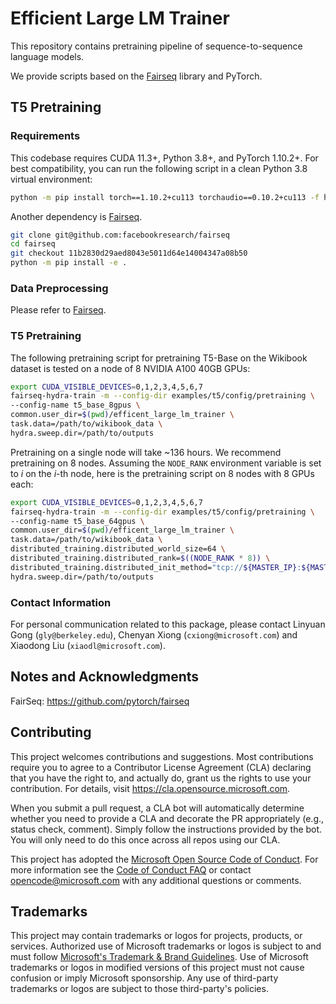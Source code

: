 # Efficient Large LM Trainer

This repository contains pretraining pipeline of sequence-to-sequence language models.

We provide scripts based on the [Fairseq](https://github.com/facebookresearch/fairseq) library and PyTorch.

## T5 Pretraining

### Requirements

This codebase requires CUDA 11.3+, Python 3.8+, and PyTorch 1.10.2+. For best compatibility, you can run the following script in a clean Python 3.8 virtual environment:

```bash
python -m pip install torch==1.10.2+cu113 torchaudio==0.10.2+cu113 -f https://download.pytorch.org/whl/cu113/torch_stable.html
```

Another dependency is [Fairseq](https://github.com/facebookresearch/fairseq). 

```bash
git clone git@github.com:facebookresearch/fairseq
cd fairseq
git checkout 11b2830d29aed8043e5011d64e14004347a08b50
python -m pip install -e .
```

### Data Preprocessing

Please refer to [Fairseq](https://github.com/facebookresearch/fairseq/blob/main/examples/roberta/README.pretraining.md).

### T5 Pretraining

The following pretraining script for pretraining T5-Base on the Wikibook dataset is tested on a node of 8 NVIDIA A100 40GB GPUs:

```bash
export CUDA_VISIBLE_DEVICES=0,1,2,3,4,5,6,7
fairseq-hydra-train -m --config-dir examples/t5/config/pretraining \
--config-name t5_base_8gpus \
common.user_dir=$(pwd)/efficent_large_lm_trainer \
task.data=/path/to/wikibook_data \
hydra.sweep.dir=/path/to/outputs
```

Pretraining on a single node will take ~136 hours. We recommend pretraining on 8 nodes. Assuming the `NODE_RANK` environment variable is set to _i_ on the _i_-th node, here is the pretraining script on 8 nodes with 8 GPUs each:

```bash
export CUDA_VISIBLE_DEVICES=0,1,2,3,4,5,6,7
fairseq-hydra-train -m --config-dir examples/t5/config/pretraining \
--config-name t5_base_64gpus \
common.user_dir=$(pwd)/efficent_large_lm_trainer \
task.data=/path/to/wikibook_data \
distributed_training.distributed_world_size=64 \
distributed_training.distributed_rank=$((NODE_RANK * 8)) \
distributed_training.distributed_init_method="tcp://${MASTER_IP}:${MASTER_PORT}" \
hydra.sweep.dir=/path/to/outputs
```
### Contact Information

For personal communication related to this package, please contact Linyuan Gong (`gly@berkeley.edu`), Chenyan Xiong (`cxiong@microsoft.com`)  and Xiaodong Liu (`xiaodl@microsoft.com`).

## Notes and Acknowledgments
FairSeq: https://github.com/pytorch/fairseq

## Contributing

This project welcomes contributions and suggestions.  Most contributions require you to agree to a
Contributor License Agreement (CLA) declaring that you have the right to, and actually do, grant us
the rights to use your contribution. For details, visit https://cla.opensource.microsoft.com.

When you submit a pull request, a CLA bot will automatically determine whether you need to provide
a CLA and decorate the PR appropriately (e.g., status check, comment). Simply follow the instructions
provided by the bot. You will only need to do this once across all repos using our CLA.

This project has adopted the [Microsoft Open Source Code of Conduct](https://opensource.microsoft.com/codeofconduct/).
For more information see the [Code of Conduct FAQ](https://opensource.microsoft.com/codeofconduct/faq/) or
contact [opencode@microsoft.com](mailto:opencode@microsoft.com) with any additional questions or comments.

## Trademarks

This project may contain trademarks or logos for projects, products, or services. Authorized use of Microsoft 
trademarks or logos is subject to and must follow 
[Microsoft's Trademark & Brand Guidelines](https://www.microsoft.com/en-us/legal/intellectualproperty/trademarks/usage/general).
Use of Microsoft trademarks or logos in modified versions of this project must not cause confusion or imply Microsoft sponsorship.
Any use of third-party trademarks or logos are subject to those third-party's policies.
